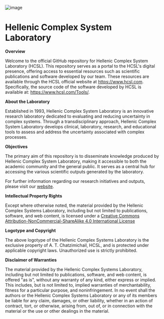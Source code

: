 ![image](https://github.com/Heracleitos/Heracleitos.github.io/assets/39529973/6ac4bc18-cbab-4b4f-b081-a7e86011accd)

# Hellenic Complex System Laboratory

**Overview**

Welcome to the official GitHub repository for  Hellenic Complex System Laboratory (HCSL). This repository serves as a portal to the HCSL's digital presence, offering access to essential resources such as scientific publications and software developed by our team. These resources are available through the HCSL official website at https://www.hcsl.com. Specifically, the source code of the software developed by HCSL is available at: https://www.hcsl.com/Tools/.

**About the Laboratory**

Established in 1993, Hellenic Complex System Laboratory is an innovative research laboratory dedicated to evaluating and reducing  uncertainty in complex systems. Through a transdisciplinary approach, Hellenic Complex System Laboratory develops clinical, laboratory, research, and educational tools to assess and address the uncertainty associated with complex processes.

**Objectives**

The primary aim of this repository is to disseminate knowledge produced by Hellenic Complex System Laboratory, making it accessible to both the academic community and the general public. It serves as a central hub for accessing the various scientific outputs generated by the laboratory.

For further information regarding our research initiatives and outputs, please visit our [website](https://www.hcsl.com).

**Intellectual Property Rights**

Except where otherwise noted, the material provided by the Hellenic Complex Systems Laboratory, including but not limited to publications, software, and web content, is licensed under a [Creative Commons Attribution-NonCommercial-ShareAlike 4.0 International License](https://creativecommons.org/licenses/by-nc-sa/4.0/)

**Logotype and Copyright**

The above logotype of the Hellenic Complex Systems Laboratory is the exclusive property of A. T. Chatzimichail, HCSL, and is protected under applicable copyright laws. Unauthorized use is strictly prohibited.

**Disclaimer of Warranties**

The material provided by the Hellenic Complex Systems Laboratory, including but not limited to publications, software, and web content, is offered "as is", without any warranty of any kind, either express or implied. This includes, but is not limited to, implied warranties of merchantability, fitness for a particular purpose, and noninfringement. In no event shall the authors or the Hellenic Complex Systems Laboratory or any of its members be liable for any claim, damages, or other liability, whether in an action of contract, tort, or otherwise, arising from, out of, or in connection with the material or the use or other dealings in the material.

